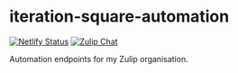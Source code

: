 # iteration-square-automation

[![Netlify Status](https://api.netlify.com/api/v1/badges/068c3519-2eec-4cbb-b592-78f24e3f210c/deploy-status)](https://app.netlify.com/sites/gracious-snyder-675151/deploys)
[![Zulip Chat](https://img.shields.io/endpoint?label=chat&url=https%3A%2F%2Fiteration-square-automation.schichler.dev%2F.netlify%2Ffunctions%2Fstream_subscribers_shield%3Fstream%3Dproject%252Fiteration-square-automation)](https://iter-square.zulipchat.com/#narrow/stream/303749-project.2Fiteration-square-automation)

Automation endpoints for my Zulip organisation.
